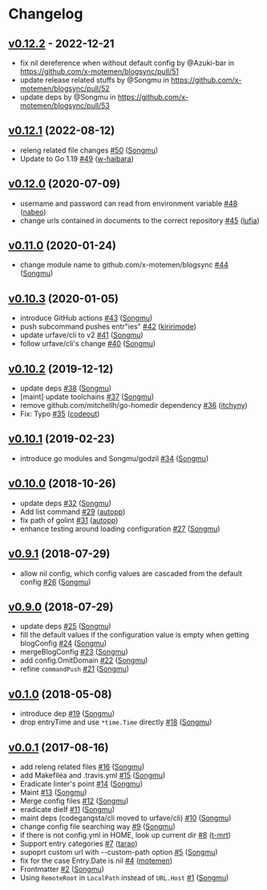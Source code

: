 # Changelog

## [v0.12.2](https://github.com/x-motemen/blogsync/compare/v0.12.1...v0.12.2) - 2022-12-21
- fix nil dereference when without default config by @Azuki-bar in https://github.com/x-motemen/blogsync/pull/51
- update release related stuffs by @Songmu in https://github.com/x-motemen/blogsync/pull/52
- update deps by @Songmu in https://github.com/x-motemen/blogsync/pull/53

## [v0.12.1](https://github.com/x-motemen/blogsync/compare/v0.12.0...v0.12.1) (2022-08-12)

* releng related file changes [#50](https://github.com/x-motemen/blogsync/pull/50) ([Songmu](https://github.com/Songmu))
* Update to Go 1.19 [#49](https://github.com/x-motemen/blogsync/pull/49) ([w-haibara](https://github.com/w-haibara))

## [v0.12.0](https://github.com/x-motemen/blogsync/compare/v0.11.0...v0.12.0) (2020-07-09)

* username and password can read from environment variable  [#48](https://github.com/x-motemen/blogsync/pull/48) ([nabeo](https://github.com/nabeo))
* change urls contained in documents to the correct repository [#45](https://github.com/x-motemen/blogsync/pull/45) ([lufia](https://github.com/lufia))

## [v0.11.0](https://github.com/x-motemen/blogsync/compare/v0.10.3...v0.11.0) (2020-01-24)

* change module name to github.com/x-motemen/blogsync [#44](https://github.com/x-motemen/blogsync/pull/44) ([Songmu](https://github.com/Songmu))

## [v0.10.3](https://github.com/x-motemen/blogsync/compare/v0.10.2...v0.10.3) (2020-01-05)

* introduce GitHub actions [#43](https://github.com/x-motemen/blogsync/pull/43) ([Songmu](https://github.com/Songmu))
* push subcommand pushes entr"ies" [#42](https://github.com/x-motemen/blogsync/pull/42) ([kiririmode](https://github.com/kiririmode))
* update urfave/cli to v2 [#41](https://github.com/x-motemen/blogsync/pull/41) ([Songmu](https://github.com/Songmu))
* follow urfave/cli's change [#40](https://github.com/x-motemen/blogsync/pull/40) ([Songmu](https://github.com/Songmu))

## [v0.10.2](https://github.com/x-motemen/blogsync/compare/v0.10.1...v0.10.2) (2019-12-12)

* update deps [#38](https://github.com/x-motemen/blogsync/pull/38) ([Songmu](https://github.com/Songmu))
* [maint] update toolchains [#37](https://github.com/x-motemen/blogsync/pull/37) ([Songmu](https://github.com/Songmu))
* remove github.com/mitchellh/go-homedir dependency [#36](https://github.com/x-motemen/blogsync/pull/36) ([itchyny](https://github.com/itchyny))
* Fix: Typo [#35](https://github.com/x-motemen/blogsync/pull/35) ([codeout](https://github.com/codeout))

## [v0.10.1](https://github.com/x-motemen/blogsync/compare/v0.10.0...v0.10.1) (2019-02-23)

* introduce go modules and Songmu/godzil [#34](https://github.com/x-motemen/blogsync/pull/34) ([Songmu](https://github.com/Songmu))

## [v0.10.0](https://github.com/x-motemen/blogsync/compare/v0.9.1...v0.10.0) (2018-10-26)

* update deps [#32](https://github.com/x-motemen/blogsync/pull/32) ([Songmu](https://github.com/Songmu))
* Add list command [#29](https://github.com/x-motemen/blogsync/pull/29) ([autopp](https://github.com/autopp))
* fix path of golint [#31](https://github.com/x-motemen/blogsync/pull/31) ([autopp](https://github.com/autopp))
* enhance testing around loading configuration [#27](https://github.com/x-motemen/blogsync/pull/27) ([Songmu](https://github.com/Songmu))

## [v0.9.1](https://github.com/x-motemen/blogsync/compare/v0.9.0...v0.9.1) (2018-07-29)

* allow nil config, which config values are cascaded from the default config [#26](https://github.com/x-motemen/blogsync/pull/26) ([Songmu](https://github.com/Songmu))

## [v0.9.0](https://github.com/x-motemen/blogsync/compare/v0.1.0...v0.9.0) (2018-07-29)

* update deps [#25](https://github.com/x-motemen/blogsync/pull/25) ([Songmu](https://github.com/Songmu))
* fill the default values if the configuration value is empty when getting blogConfig [#24](https://github.com/x-motemen/blogsync/pull/24) ([Songmu](https://github.com/Songmu))
* mergeBlogConfig [#23](https://github.com/x-motemen/blogsync/pull/23) ([Songmu](https://github.com/Songmu))
* add config.OmitDomain [#22](https://github.com/x-motemen/blogsync/pull/22) ([Songmu](https://github.com/Songmu))
* refine `commandPush` [#21](https://github.com/x-motemen/blogsync/pull/21) ([Songmu](https://github.com/Songmu))

## [v0.1.0](https://github.com/x-motemen/blogsync/compare/v0.0.1...v0.1.0) (2018-05-08)

* introduce dep [#19](https://github.com/x-motemen/blogsync/pull/19) ([Songmu](https://github.com/Songmu))
* drop entryTime and use `*time.Time` directly [#18](https://github.com/x-motemen/blogsync/pull/18) ([Songmu](https://github.com/Songmu))

## [v0.0.1](https://github.com/x-motemen/blogsync/compare/acc350d...v0.0.1) (2017-08-16)

* add releng related files [#16](https://github.com/x-motemen/blogsync/pull/16) ([Songmu](https://github.com/Songmu))
* add Makefilea and .travis.yml [#15](https://github.com/x-motemen/blogsync/pull/15) ([Songmu](https://github.com/Songmu))
* Eradicate linter's point [#14](https://github.com/x-motemen/blogsync/pull/14) ([Songmu](https://github.com/Songmu))
* Maint [#13](https://github.com/x-motemen/blogsync/pull/13) ([Songmu](https://github.com/Songmu))
* Merge config files [#12](https://github.com/x-motemen/blogsync/pull/12) ([Songmu](https://github.com/Songmu))
* eradicate dieIf [#11](https://github.com/x-motemen/blogsync/pull/11) ([Songmu](https://github.com/Songmu))
* maint deps (codegangsta/cli moved to urfave/cli) [#10](https://github.com/x-motemen/blogsync/pull/10) ([Songmu](https://github.com/Songmu))
* change config file searching way [#9](https://github.com/x-motemen/blogsync/pull/9) ([Songmu](https://github.com/Songmu))
* if there is not config.yml in HOME, look up current dir [#8](https://github.com/x-motemen/blogsync/pull/8) ([t-mrt](https://github.com/t-mrt))
* Support entry categories [#7](https://github.com/x-motemen/blogsync/pull/7) ([tarao](https://github.com/tarao))
* supoprt custom url with --custom-path option [#5](https://github.com/x-motemen/blogsync/pull/5) ([Songmu](https://github.com/Songmu))
* fix for the case Entry.Date is nil [#4](https://github.com/x-motemen/blogsync/pull/4) ([motemen](https://github.com/motemen))
* Frontmatter [#2](https://github.com/x-motemen/blogsync/pull/2) ([Songmu](https://github.com/Songmu))
* Using `RemoteRoot` in `LocalPath` instead of `URL.Host` [#1](https://github.com/x-motemen/blogsync/pull/1) ([Songmu](https://github.com/Songmu))
